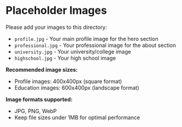 # Placeholder Images

Please add your images to this directory:

- `profile.jpg` - Your main profile image for the hero section
- `professional.jpg` - Your professional image for the about section
- `university.jpg` - Your university/college image
- `highschool.jpg` - Your high school image

**Recommended image sizes:**
- Profile images: 400x400px (square format)
- Education images: 600x400px (landscape format)

**Image formats supported:**
- JPG, PNG, WebP
- Keep file sizes under 1MB for optimal performance

